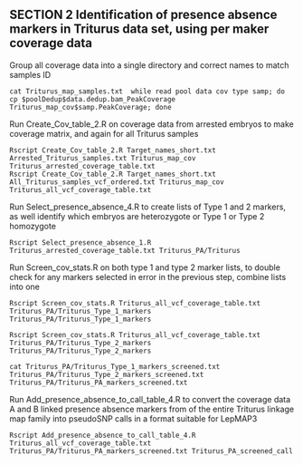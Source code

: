 
## SECTION 2 Identification of presence absence markers in Triturus data set, using per maker coverage data ##


Group all coverage data into a single directory and correct names to match samples ID  

```
cat Triturus_map_samples.txt  while read pool data cov type samp; do cp $poolDedup$data.dedup.bam_PeakCoverage Triturus_map_cov$samp.PeakCoverage; done
```

 Run Create_Cov_table_2.R on coverage data from arrested embryos to make coverage matrix, and again for all Triturus samples  

```
Rscript Create_Cov_table_2.R Target_names_short.txt Arrested_Triturus_samples.txt Triturus_map_cov Triturus_arrested_coverage_table.txt
Rscript Create_Cov_table_2.R Target_names_short.txt All_Triturus_samples_vcf_ordered.txt Triturus_map_cov Triturus_all_vcf_coverage_table.txt
```

Run Select_presence_absence_4.R to create lists of Type 1 and 2 markers, as well identify which embryos are heterozygote or Type 1 or Type 2 homozygote   

```
Rscript Select_presence_absence_1.R Triturus_arrested_coverage_table.txt Triturus_PA/Triturus
```

Run Screen_cov_stats.R on both type 1 and type 2 marker lists, to double check for any markers selected in error in the previous step, combine lists into one  

```
Rscript Screen_cov_stats.R Triturus_all_vcf_coverage_table.txt Triturus_PA/Triturus_Type_1_markers Triturus_PA/Triturus_Type_1_markers

Rscript Screen_cov_stats.R Triturus_all_vcf_coverage_table.txt Triturus_PA/Triturus_Type_2_markers Triturus_PA/Triturus_Type_2_markers

cat Triturus_PA/Triturus_Type_1_markers_screened.txt Triturus_PA/Triturus_Type_2_markers_screened.txt  Triturus_PA/Triturus_PA_markers_screened.txt
```

Run Add_presence_absence_to_call_table_4.R to convert the coverage data A and B linked presence absence markers from of the entire Triturus linkage map family into pseudoSNP calls in a format suitable for LepMAP3  

```
Rscript Add_presence_absence_to_call_table_4.R Triturus_all_vcf_coverage_table.txt Triturus_PA/Triturus_PA_markers_screened.txt Triturus_PA_screened_call
```
